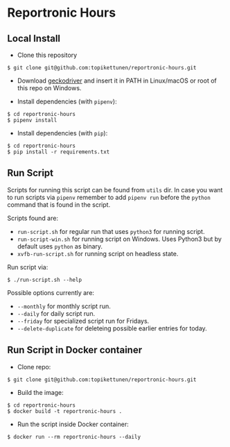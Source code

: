 # Reportronic Hours

## Local Install

- Clone this repository

```
$ git clone git@github.com:topikettunen/reportronic-hours.git
```

- Download [geckodriver](https://github.com/mozilla/geckodriver/releases) and insert it in PATH in Linux/macOS or root of this repo on Windows.

- Install dependencies (with `pipenv`):

```
$ cd reportronic-hours
$ pipenv install
```

- Install dependencies (with `pip`):

```
$ cd reportronic-hours
$ pip install -r requirements.txt
```

## Run Script

Scripts for running this script can be found from `utils` dir.
In case you want to run scripts via `pipenv` remember to add `pipenv run`
before the `python` command that is found in the script.

Scripts found are:

  - `run-script.sh` for regular run that uses `python3` for running script.
  - `run-script-win.sh` for running script on Windows. Uses Python3 but by default uses `python` as binary.
  - `xvfb-run-script.sh` for running script on headless state.
  
Run script via:

```
$ ./run-script.sh --help
```

Possible options currently are:

  - `--monthly` for monthly script run.
  - `--daily` for daily script run.
  - `--friday` for specialized script run for Fridays.
  - `--delete-duplicate` for deleteing possible earlier entries for today.

## Run Script in Docker container

- Clone repo:

```
$ git clone git@github.com:topikettunen/reportronic-hours.git
```

- Build the image:

```
$ cd reportronic-hours
$ docker build -t reportronic-hours .
```

- Run the script inside Docker container:

```
$ docker run --rm reportronic-hours --daily
```
